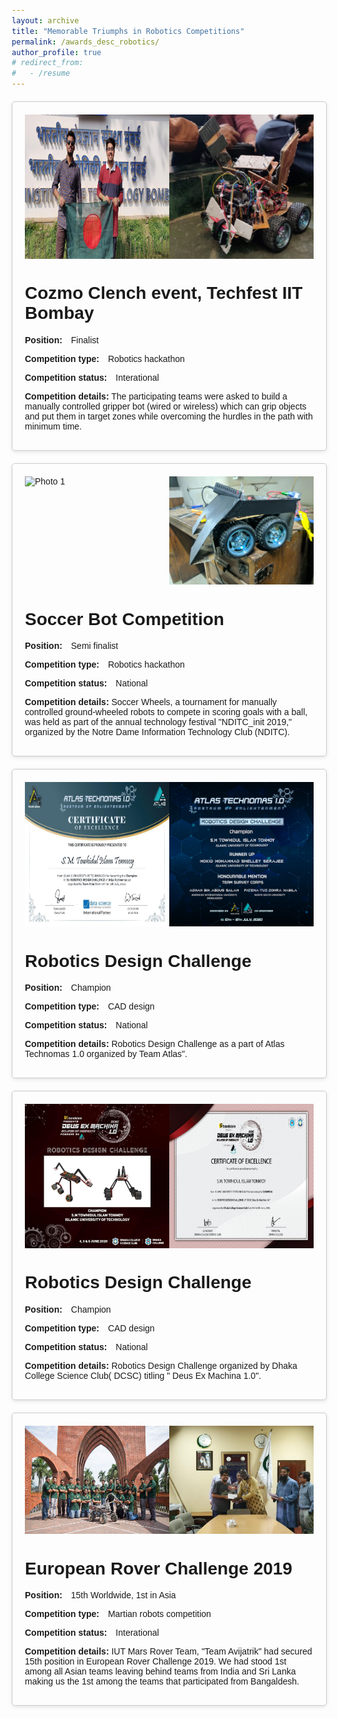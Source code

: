 ```yaml
---
layout: archive
title: "Memorable Triumphs in Robotics Competitions"
permalink: /awards_desc_robotics/
author_profile: true
# redirect_from:
#   - /resume
---
```

<html>
<head>
  <meta charset="UTF-8">
  <title>Bullet Points Example</title>
  <style>
    body {
      font-family: Arial, sans-serif;
      margin: 20px;
    }

    h1 {
      text-align: center;
    }

    p {
      margin-bottom: 10px;
    }

    .competition-details {
      margin-top: 20px;
      border: 1px solid #ccc;
      padding: 20px;
      border-radius: 5px;
      box-shadow: 0px 2px 6px rgba(0, 0, 0, 0.1);
      max-width: 800px; /* Adjust the max-width value as desired */
      margin-left: auto;
      margin-right: auto;
    }

    .label {
      font-weight: bold;
    }

    .value {
      margin-left: 10px;
    }

    .image-container {
      display: flex;
      justify-content: space-between;
      margin-bottom: 10px;
    }

    .image-container img {
      max-width: 50%;
    }
  </style>
</head>

<body>
  <div class="competition-details">
    <div class="image-container">
      <img src="/images/cozmo.jpg" alt="Photo 1">
      <img src="/images/cozmo2.jpg" alt="Photo 2">
    </div>
    <h1> Cozmo Clench event, Techfest IIT Bombay</h1>
    <p><span class="label">Position:</span> <span class="value">Finalist</span></p>
    <p><span class="label">Competition type:</span> <span class="value">Robotics hackathon</span></p>
    <p><span class="label">Competition status:</span> <span class="value">Interational</span></p>
    <p><span class="label">Competition details:</span> The participating teams were asked to build a manually controlled gripper bot (wired or wireless) which can grip objects and put them in target zones while overcoming the hurdles in the path with minimum time.
</p>
  </div>

<div class="competition-details">
    <div class="image-container">
      <img src="/images/soccer1.jpg" alt="Photo 1">
      <img src="/images/soccer2.jpg" alt="Photo 2">
    </div>
    <h1> Soccer Bot Competition </h1>
    <p><span class="label">Position:</span> <span class="value">Semi finalist</span></p>
    <p><span class="label">Competition type:</span> <span class="value">Robotics hackathon</span></p>
    <p><span class="label">Competition status:</span> <span class="value">National</span></p>
    <p><span class="label">Competition details:</span> Soccer Wheels, a tournament for manually controlled ground-wheeled robots to compete in scoring goals with a ball, was held as part of the annual technology festival "NDITC_init 2019," organized by the Notre Dame Information Technology Club (NDITC).
</p>
  </div>

 <div class="competition-details">
    <div class="image-container">
      <img src="/images/robotdesign3.jpg" alt="Photo 1">
      <img src="/images/robotdesign4.jpg" alt="Photo 2">
    </div>
    <h1> Robotics Design Challenge </h1>
    <p><span class="label">Position:</span> <span class="value">Champion</span></p>
    <p><span class="label">Competition type:</span> <span class="value">CAD design</span></p>
    <p><span class="label">Competition status:</span> <span class="value">National</span></p>
    <p><span class="label">Competition details:</span> Robotics Design Challenge as a part of Atlas Technomas 1.0 organized by Team Atlas".
</p>
  </div> 

  <div class="competition-details">
    <div class="image-container">
      <img src="/images/robotdesign1.jpg" alt="Photo 1">
      <img src="/images/robotdesign2.jpg" alt="Photo 2">
    </div>
    <h1> Robotics Design Challenge </h1>
    <p><span class="label">Position:</span> <span class="value">Champion</span></p>
    <p><span class="label">Competition type:</span> <span class="value">CAD design</span></p>
    <p><span class="label">Competition status:</span> <span class="value">National</span></p>
    <p><span class="label">Competition details:</span> Robotics Design Challenge organized by Dhaka College Science Club( DCSC) titling " Deus Ex Machina 1.0".
</p>
  </div>  

   <div class="competition-details">
    <div class="image-container">
      <img src="/images/marsrover.jpg" alt="Photo 1">
      <img src="/images/marsrover2.jpg" alt="Photo 2">
    </div>
    <h1>  European Rover Challenge 2019 </h1>
    <p><span class="label">Position:</span> <span class="value">15th Worldwide, 1st in Asia</span></p>
    <p><span class="label">Competition type:</span> <span class="value">Martian robots competition </span></p>
    <p><span class="label">Competition status:</span> <span class="value">Interational</span></p>
    <p><span class="label">Competition details:</span> IUT Mars Rover Team, "Team Avijatrik" had secured 15th position in European Rover Challenge 2019.
We had stood 1st among all Asian teams leaving behind teams from India and Sri Lanka making us the 1st among the teams that participated from Bangaldesh.
</p>
  </div>  

</body>


</html>